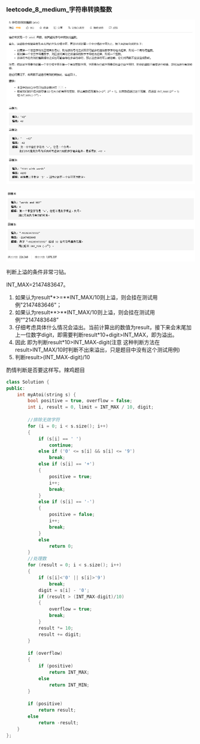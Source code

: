 ### leetcode_8_medium_字符串转换整数

![image-20201123192706469](leetcode_8_medium_字符串转换整数.assets/image-20201123192706469.png)

![image-20201123192733874](leetcode_8_medium_字符串转换整数.assets/image-20201123192733874.png)

判断上溢的条件非常刁钻。

INT_MAX=2147483647。

1. 如果认为result**>=**INT_MAX/10则上溢，则会挂在测试用例"2147483646"；
2. 如果认为result**>**INT_MAX/10则上溢，则会挂在测试用例“"2147483648”
3. 仔细考虑具体什么情况会溢出。当前计算出的数值为result，接下来会末尾加上一位数字digit，即需要判断result*10+digit>INT_MAX，即为溢出。
4. 因此 即为判断result*10>INT_MAX-digit(注意 这种判断方法在result>INT_MAX/10时判断不出来溢出，只是题目中没有这个测试用例)
5. 判断result>(INT_MAX-digit)/10

酌情判断是否要这样写。辣鸡题目

```c++
class Solution {
public:
	int myAtoi(string s) {
		bool positive = true, overflow = false;
		int i, result = 0, limit = INT_MAX / 10, digit;

		//排除无效字符
		for (i = 0; i < s.size(); i++)
		{
			if (s[i] == ' ')
				continue;
			else if ('0' <= s[i] && s[i] <= '9')
				break;
			else if (s[i] == '+')
			{
				positive = true;
				i++;
				break;
			}
			else if (s[i] == '-')
			{
				positive = false;
				i++;
				break;
			}
			else
				return 0;
		}
		//处理数
		for (result = 0; i < s.size(); i++)
		{
			if (s[i]<'0' || s[i]>'9')
				break;
			digit = s[i] - '0';
			if (result > (INT_MAX-digit)/10)
			{
				overflow = true;
				break;
			}
			result *= 10;
			result += digit;
		}
		
		if (overflow)
		{
			if (positive)
				return INT_MAX;
			else
				return INT_MIN;
		}

		if (positive)
			return result;
		else
			return -result;
	}
};
```

